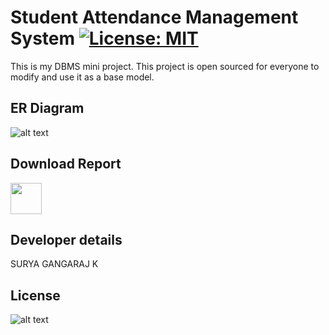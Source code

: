 # Student Attendance Management System  [![License: MIT](https://img.shields.io/badge/License-MIT-yellow.svg)](https://github.com/0xpulsar/StudentAttendanceManagementSystem/blob/master/LICENSE)
This is my DBMS mini project. This project is open sourced for everyone to modify and use it as a base model.
## ER Diagram
![alt text](https://github.com/0xpulsar/StudentAttendanceManagementSystem/raw/master/ERD.png)
## Download Report
<a href="https://github.com/0xpulsar/StudentAttendanceManagementSystem/raw/master/report.pdf"><img width=50px src="https://github.com/0xpulsar/StudentAttendanceManagementSystem/raw/master/dbtn.png" /></a>
## Developer details
  SURYA GANGARAJ K
## License
![alt text](https://github.com/0xpulsar/StudentAttendanceManagementSystem/raw/master/MITLicense.png)
